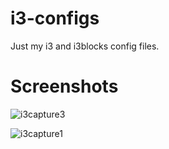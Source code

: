 # i3-configs

Just my i3 and i3blocks config files.

# Screenshots

![i3capture3](https://user-images.githubusercontent.com/83841153/118339176-bda1a380-b520-11eb-90f9-a5be287812f5.png)

![i3capture1](https://user-images.githubusercontent.com/83841153/118339164-b67a9580-b520-11eb-9dec-b6dabbe320f0.png)
